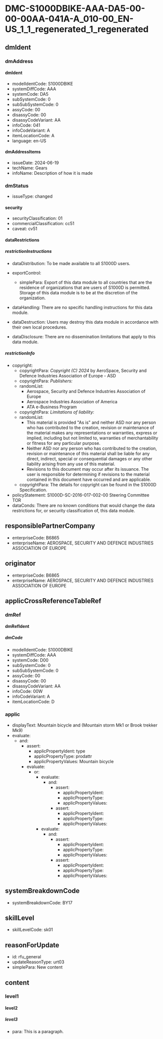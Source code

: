 # DMC-S1000DBIKE-AAA-DA5-00-00-00AA-041A-A_010-00_EN-US_1_1_regenerated_1_regenerated

## dmIdent

### dmAddress

#### dmIdent

*   modelIdentCode: S1000DBIKE
*   systemDiffCode: AAA
*   systemCode: DA5
*   subSystemCode: 0
*   subSubSystemCode: 0
*   assyCode: 00
*   disassyCode: 00
*   disassyCodeVariant: AA
*   infoCode: 041
*   infoCodeVariant: A
*   itemLocationCode: A
*   language: en-US

#### dmAddressItems

*   issueDate: 2024-06-19
*   techName: Gears
*   infoName: Description of how it is made

### dmStatus

*   issueType: changed

#### security

*   securityClassification: 01
*   commercialClassification: cc51
*   caveat: cv51

#### dataRestrictions

##### restrictionInstructions

*   dataDistribution: To be made available to all S1000D users.

*   exportControl:
    *   simplePara: Export of this data module to all countries that are the residence of organizations that are users of S1000D is permitted. Storage of this data module is to be at the discretion of the organization.

*   dataHandling: There are no specific handling instructions for this data module.

*   dataDestruction: Users may destroy this data module in accordance with their own local procedures.

*   dataDisclosure: There are no dissemination limitations that apply to this data module.

##### restrictionInfo

*   copyright:
    *   copyrightPara: *Copyright (C) 2024* by AeroSpace, Security and Defence Industries Association of Europe - ASD
    *   copyrightPara: *Publishers:*
    *   randomList:
        *   Aerospace, Security and Defence Industries Association of Europe
        *   Aerospace Industries Association of America
        *   ATA e-Business Program
    *   copyrightPara: *Limitations of liability:*
    *   randomList:
        *   This material is provided "As is" and neither ASD nor any person who has contributed to the creation, revision or maintenance of the material makes any representations or warranties, express or implied, including but not limited to, warranties of merchantability or fitness for any particular purpose.
        *   Neither ASD nor any person who has contributed to the creation, revision or maintenance of this material shall be liable for any direct, indirect, special or consequential damages or any other liability arising from any use of this material.
        *   Revisions to this document may occur after its issuance. The user is responsible for determining if revisions to the material contained in this document have occurred and are applicable.
    *   copyrightPara: The details for copyright can be found in the S1000D Specification.
*   policyStatement: S1000D-SC-2016-017-002-00 Steering Committee TOR
*   dataConds: There are no known conditions that would change the data restrictions for, or security classification of, this data module.

## responsiblePartnerCompany

*   enterpriseCode: B6865
*   enterpriseName: AEROSPACE, SECURITY AND DEFENCE INDUSTRIES ASSOCIATION OF EUROPE

## originator

*   enterpriseCode: B6865
*   enterpriseName: AEROSPACE, SECURITY AND DEFENCE INDUSTRIES ASSOCIATION OF EUROPE

## applicCrossReferenceTableRef

### dmRef

#### dmRefIdent

##### dmCode

*   modelIdentCode: S1000DBIKE
*   systemDiffCode: AAA
*   systemCode: D00
*   subSystemCode: 0
*   subSubSystemCode: 0
*   assyCode: 00
*   disassyCode: 00
*   disassyCodeVariant: AA
*   infoCode: 00W
*   infoCodeVariant: A
*   itemLocationCode: D

### applic

*   displayText: Mountain bicycle and (Mountain storm Mk1 or Brook trekker Mk9)
*   evaluate:
    *   and:
        *   assert:
            *   applicPropertyIdent: type
            *   applicPropertyType: prodattr
            *   applicPropertyValues: Mountain bicycle
        *   evaluate:
            *   or:
                *   evaluate:
                    *   and:
                        *   assert:
                            *   applicPropertyIdent:
                            *   applicPropertyType:
                            *   applicPropertyValues:
                        *   assert:
                            *   applicPropertyIdent:
                            *   applicPropertyType:
                            *   applicPropertyValues:
                *   evaluate:
                    *   and:
                        *   assert:
                            *   applicPropertyIdent:
                            *   applicPropertyType:
                            *   applicPropertyValues:
                        *   assert:
                            *   applicPropertyIdent:
                            *   applicPropertyType:
                            *   applicPropertyValues:

## systemBreakdownCode

*   systemBreakdownCode: BY17

## skillLevel

*   skillLevelCode: sk01

## reasonForUpdate

*   id: rfu_general
*   updateReasonType: urt03
*   simplePara: New content

## content

### level1

#### level2

##### level3

*   para: This is a paragraph.